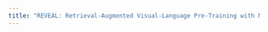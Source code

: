 ```yaml
---
title: "REVEAL: Retrieval-Augmented Visual-Language Pre-Training with Multi-Source Multimodal Knowledge Memory."
---
```

